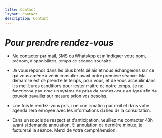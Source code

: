 ```yaml
---
title: Contact
layout: contact
description: Contact
---
```


# *Pour prendre rendez-vous*

- Me contacter par mail, SMS ou WhatsApp et m'indiquer votre nom, prénom, disponibilités, temps de séance souhaité.

- Je vous réponds dans les plus brefs délais et nous échangerons sur ce qui vous amène à venir consulter avant notre première séance. Ma démarche est de prendre le temps, pour vous, et de vous acceuilir dans les meilleures conditions pour rester maître de notre temps. Je ne fonctionne pas avec un sytème de prise de rendez-vous en ligne afin de pouvoir travailler sur mesure selon vos besoins.

- Une fois le rendez-vous pris, une confirmation par mail et dans votre agenda sera envoyée avec les informations du lieu de la consultation.

- Dans un soucis de respect et d'anticipation, veuillez me contacter 48h avant si demande annulation. Si annulation de dernière minute, je facturerai la séance. Merci de votre compréhension.

